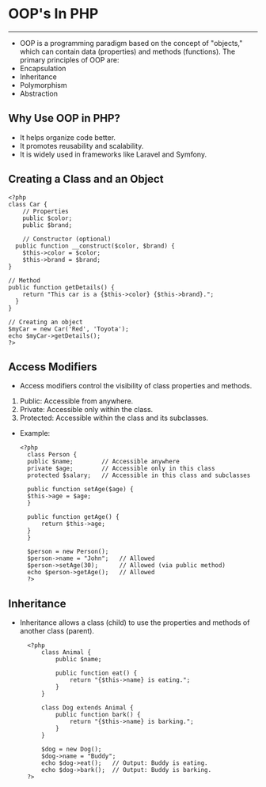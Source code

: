 
# OOP's In PHP
---------------
* OOP is a programming paradigm based on the concept of "objects," which can contain data (properties) and methods (functions). The primary principles of OOP are:
* Encapsulation
* Inheritance
* Polymorphism
* Abstraction

## Why Use OOP in PHP?
* It helps organize code better.
* It promotes reusability and scalability.
* It is widely used in frameworks like Laravel and Symfony.

##  Creating a Class and an Object

    <?php
    class Car {
        // Properties
        public $color;
        public $brand;
        
        // Constructor (optional)
      public function __construct($color, $brand) {
        $this->color = $color;
        $this->brand = $brand;
    }

    // Method
    public function getDetails() {
        return "This car is a {$this->color} {$this->brand}.";
      }
    }

    // Creating an object
    $myCar = new Car('Red', 'Toyota');
    echo $myCar->getDetails();
    ?>

## Access Modifiers
* Access modifiers control the visibility of class properties and methods.
1. Public: Accessible from anywhere.
2. Private: Accessible only within the class.
3. Protected: Accessible within the class and its subclasses.
* Example:

      <?php
        class Person {
        public $name;        // Accessible anywhere
        private $age;        // Accessible only in this class
        protected $salary;   // Accessible in this class and subclasses

        public function setAge($age) {
        $this->age = $age;
        }

        public function getAge() {
            return $this->age;
        }
        }

        $person = new Person();
        $person->name = "John";   // Allowed
        $person->setAge(30);      // Allowed (via public method)
        echo $person->getAge();   // Allowed
        ?>

## Inheritance
* Inheritance allows a class (child) to use the properties and methods of another class (parent).

        <?php
            class Animal {
                public $name;

                public function eat() {
                    return "{$this->name} is eating.";
                }
            }

            class Dog extends Animal {
                public function bark() {
                    return "{$this->name} is barking.";
                }
            }

            $dog = new Dog();
            $dog->name = "Buddy";
            echo $dog->eat();   // Output: Buddy is eating.
            echo $dog->bark();  // Output: Buddy is barking.
        ?>









